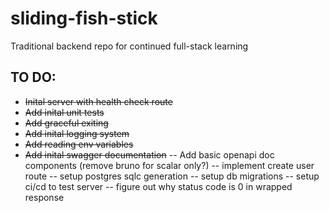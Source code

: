 # sliding-fish-stick
Traditional backend repo for continued full-stack learning


## TO DO:
- ~~Inital server with health check route~~
- ~~Add inital unit tests~~
- ~~Add graceful exiting~~
- ~~Add inital logging system~~
- ~~Add reading env variables~~
- ~~Add inital swagger documentation~~
-- Add basic openapi doc components (remove bruno for scalar only?)
-- implement create user route
-- setup postgres sqlc generation
-- setup db migrations
-- setup ci/cd to test server
-- figure out why status code is 0 in wrapped response
